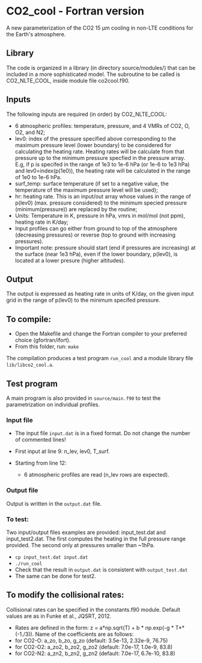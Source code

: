 # CO2_cool - Fortran version
A new parameterization of the CO2 15 µm cooling in non-LTE conditions for the Earth's atmosphere.

## Library 

The code is organized in a library (in directory source/modules/) that can be included in a more sophisticated model. 
The subroutine to be called is CO2_NLTE_COOL, inside module file co2cool.f90. 

## Inputs

The following inputs are required (in order) by CO2_NLTE_COOL:
- 6 atmospheric profiles: temperature, pressure, and 4 VMRs of CO2, O, O2, and N2; 
- lev0: index of the pressure specified above corresponding to the maximum pressure level (lower boundary) to be considered for calculating the heating rate. Heating rates will be calculate from that pressure up to the minimum pressure specfied in the pressure array. E.g, if p is specifed in the range of 1e3 to 1e-6 hPa (or 1e-6 to 1e3 hPa) and lev0=index(p(1e0)), the heating rate will be calculated in the range of 1e0 to 1e-6 hPa.
- surf_temp: surface temperature (if set to a negative value, the temperature of the maximum pressure level will be used);
- hr: heating rate. This is an input/out array whose values in the range of p(lev0) (max. pressure considered) to the minimum specied pressure (minimum(pressure)) are replaced by the routine; 
- Units: Temperature in K, pressure in hPa, vmrs in mol/mol (not ppm), heating rate in K/day;
- Input profiles can go either from ground to top of the atmosphere (decreasing pressures) or reverse (top to ground with increasing pressures).
- Important note: pressure should start (end if pressures are increasing) at the surface (near 1e3 hPa), even if the lower boundary, p(lev0), is located at a lower presure (higher altitudes).

## Output

The output is expressed as heating rate in units of K/day, on the given input grid in the range of p(lev0) to the minimum specifed pressure.

## To compile:
- Open the Makefile and change the Fortran compiler to your preferred choice (gfortran/ifort).
- From this folder, run: `make`

The compilation produces a test program `run_cool` and a module library file `lib/libco2_cool.a`.

## Test program
A main program is also provided in `source/main.f90` to test the parametrization on individual profiles. 
### Input file
- The input file `input.dat` is in a fixed format. Do not change the number of commented lines!

- First input at line 9: n_lev, lev0, T_surf.

- Starting from line 12:
    - 6 atmospheric profiles are read (n_lev rows are expected). 

### Output file
Output is written in the `output.dat` file.

### To test:
Two input/output files examples are provided: input_test.dat and input_test2.dat. The first computes the heating in the full pressure range provided. The second only at pressures smaller than ~1hPa.    
- `cp input_test.dat input.dat`
- `./run_cool`
- Check that the result in `output.dat` is consistent with `output_test.dat`
- The same can be done for test2.

## To modify the collisional rates:
Collisional rates can be specified in the constants.f90 module. Default values are as in Funke et al., JQSRT, 2012.
- Rates are defined in the form: z = a*np.sqrt(T) + b * np.exp(-g * T**(-1./3)). Name of the coefficients are as follows: 
- for CO2-O: a_zo, b_zo, g_zo  (default: 3.5e-13, 2.32e-9, 76.75)
- for CO2-O2: a_zo2, b_zo2, g_zo2  (default: 7.0e-17, 1.0e-9, 83.8)
- for CO2-N2: a_zn2, b_zn2, g_zn2  (default: 7.0e-17, 6.7e-10, 83.8)
